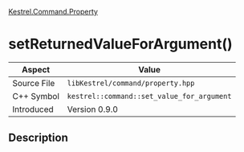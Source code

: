 [Kestrel.Command.Property](index)
# setReturnedValueForArgument()
| Aspect | Value |
| --- | --- |
| Source File | `libKestrel/command/property.hpp` |
| C++ Symbol | `kestrel::command::set_value_for_argument` |
| Introduced | Version 0.9.0 |
## Description

